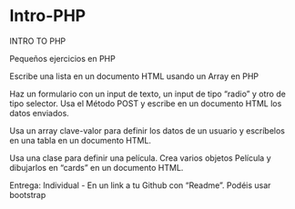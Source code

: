 # Intro-PHP

INTRO TO PHP

Pequeños ejercicios en PHP

Escribe una lista en un documento HTML usando un Array en PHP

Haz un formulario con un input de texto, un input de tipo “radio” y otro de tipo selector. Usa el Método POST y escribe en un documento HTML los datos enviados.

Usa un array clave-valor para definir los datos de un usuario y escríbelos en una tabla en un documento HTML.

Usa una clase para definir una película. Crea varios objetos Película y dibujarlos en “cards” en un documento HTML.

Entrega: Individual - En un link a tu Github con “Readme”. 
Podéis usar bootstrap
